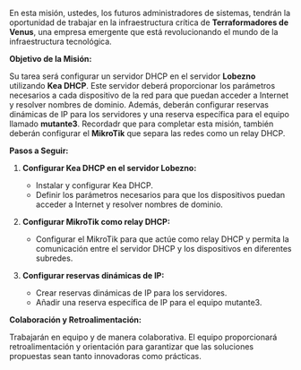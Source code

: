 En esta misión, ustedes, los futuros administradores de sistemas, tendrán la oportunidad de trabajar en la infraestructura crítica de **Terraformadores de Venus**, una empresa emergente que está revolucionando el mundo de la infraestructura tecnológica.

**Objetivo de la Misión:**

Su tarea será configurar un servidor DHCP en el servidor **Lobezno** utilizando **Kea DHCP**. Este servidor deberá proporcionar los parámetros necesarios a cada dispositivo de la red para que puedan acceder a Internet y resolver nombres de dominio. Además, deberán configurar reservas dinámicas de IP para los servidores y una reserva específica para el equipo llamado **mutante3**. Recordadr que para completar esta misión, también deberán configurar el **MikroTik** que separa las redes como un relay DHCP.


**Pasos a Seguir:**

1. **Configurar Kea DHCP en el servidor Lobezno:**
   - Instalar y configurar Kea DHCP.
   - Definir los parámetros necesarios para que los dispositivos puedan acceder a Internet y resolver nombres de dominio.

2. **Configurar MikroTik como relay DHCP:**
   - Configurar el MikroTik para que actúe como relay DHCP y permita la comunicación entre el servidor DHCP y los dispositivos en diferentes subredes.

3. **Configurar reservas dinámicas de IP:**
   - Crear reservas dinámicas de IP para los servidores.
   - Añadir una reserva específica de IP para el equipo mutante3.



**Colaboración y Retroalimentación:**

Trabajarán en equipo y de manera colaborativa. El equipo proporcionará retroalimentación y orientación para garantizar que las soluciones propuestas sean tanto innovadoras como prácticas.